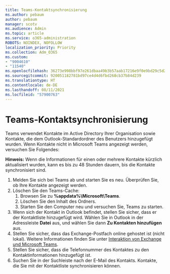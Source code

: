 ```yaml
---
title: Teams-Kontaktsynchronisierung
ms.author: pebaum
author: pebaum
manager: scotv
ms.audience: Admin
ms.topic: article
ms.service: o365-administration
ROBOTS: NOINDEX, NOFOLLOW
localization_priority: Priority
ms.collection: Adm_O365
ms.custom:
- "9004610"
- "11540"
ms.openlocfilehash: 36273e998bbf97e261dbaa49b3b57aab17216e9f0e9bd29c5d2b9f6c0d9803e4
ms.sourcegitcommit: 920051182781bd97ce4d4d6fbd268cb37b84d239
ms.translationtype: HT
ms.contentlocale: de-DE
ms.lasthandoff: 08/11/2021
ms.locfileid: "57900763"
---
```

# <a name="teams-contacts-sync"></a>Teams-Kontaktsynchronisierung

Teams verwendet Kontakte im Active Directory Ihrer Organisation sowie Kontakte, die dem Outlook-Standardordner des Benutzers hinzugefügt wurden. Wenn Kontakte nicht in Microsoft Teams angezeigt werden, versuchen Sie Folgendes:

**Hinweis:** Wenn die Informationen für einen oder mehrere Kontakte kürzlich aktualisiert wurden, kann es bis zu 48 Stunden dauern, bis die Kontakte synchronisiert sind.

1. Melden Sie sich bei Teams ab und starten Sie es neu. Überprüfen Sie, ob Ihre Kontakte angezeigt werden.
1. Löschen Sie den Teams-Cache:
    1. Browsen Sie zu **%appdata%\Microsoft\Teams**.
    1. Löschen Sie den Inhalt des Ordners.
    1. Starten Sie den Computer neu und versuchen Sie, Teams zu starten.
1. Wenn sich der Kontakt in Outlook befindet, stellen Sie sicher, dass er der Kontaktliste hinzugefügt wird. Wählen Sie in Outlook in der Adressleiste **Datei** aus, und wählen Sie dann **Zu Kontakten hinzufügen** aus.
1. Stellen Sie sicher, dass das Exchange-Postfach online gehostet ist (nicht lokal). Weitere Informationen finden Sie unter [Interaktion von Exchange und Microsoft Teams](https://docs.microsoft.com/microsoftteams/exchange-teams-interact).
1. Stellen Sie sicher, dass die Telefonnummer des Kontaktes zu den Kontaktinformationen hinzugefügt ist.
1. Suchen Sie in der Suchleiste nach der E-Mail des Kontakts. Kontakte, die Sie mit der Kontaktliste synchronisieren können.

